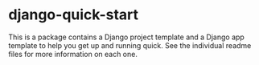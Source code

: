 django-quick-start
==================

This is a package contains a Django project template and a Django app template to help you get up and running quick. See the individual readme files for more information on each one.